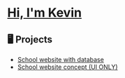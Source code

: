 # [Hi, I'm Kevin](https://apfrog.github.io/)

## 🖥️ Projects
- [School website with database](https://github.com/TE4-2023/WebSchool)
- [School website concept (UI ONLY)](https://github.com/TE4-2023/ssentials)
<!--
## 🔨 Contributions
- [placholder](#)

## Contact me
-[placeholder](#)
-->
